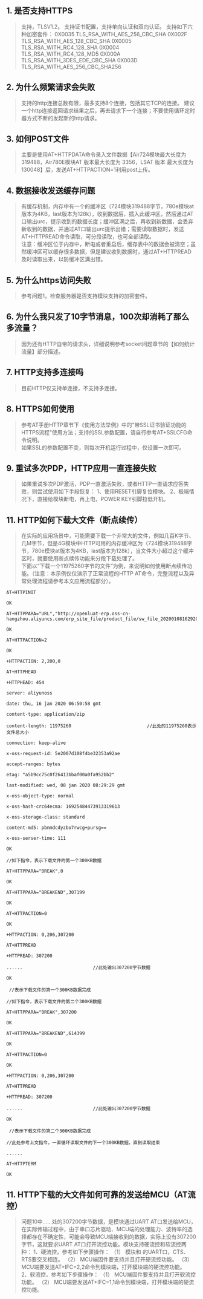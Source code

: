 ## 1. 是否支持HTTPS
>支持，TLSV1.2。
>支持证书配置，支持单向认证和双向认证。
>支持如下六种加密套件：
>0X0035 TLS_RSA_WITH_AES_256_CBC_SHA
>0X002F TLS_RSA_WITH_AES_128_CBC_SHA
>0X0005 TLS_RSA_WITH_RC4_128_SHA
>0X0004 TLS_RSA_WITH_RC4_128_MD5
>0X000A TLS_RSA_WITH_3DES_EDE_CBC_SHA
>0X003D TLS_RSA_WITH_AES_256_CBC_SHA256

## 2. 为什么频繁请求会失败
>支持的http连接总数有限，最多支持8个连接，包括其它TCP的连接。
>建议一个http连接返回请求结果之后，再去请求下一个连接；不要使用循环定时器方式不断的发起新的http请求。

## 3. 如何POST文件
>主要是使用AT+HTTPDATA命令录入文件数据【Air724模块最大长度为 319488，Air780E模块AT 版本最大长度为 3356，LSAT 版本 最大长度为 130048】后，发送AT+HTTPACTION=1利用post上传。

## 4. 数据接收发送缓存问题
>有缓存机制，内存中有一个的缓冲区（724模块319488字节，780e模块at版本为4KB，last版本为128k），收到数据后，插入此缓冲区，然后通过AT口输出urc，提示收到的数据长度；缓冲区满之后，再收到新数据，会丢弃新收到的数据，并通过AT口输出urc提示出错；需要读取数据时，发送AT+HTTPREAD命令读取，可分段读取，也可全部读取。<br>
>注意：缓冲区位于内存中，断电或者重启后，缓存表中的数据会被清空；虽然缓冲区可以缓存很多数据，但是建议收到数据时，通过AT+HTTPREAD及时读取出来，以防缓冲区满出错。

## 5. 为什么https访问失败
>参考问题1，检查服务器是否支持模块支持的加密套件。

## 6. 为什么我只发了10字节消息，100次却消耗了那么多流量？
>因为还有HTTP自带的请求头，详细说明参考socket问题章节的【如何统计流量】部分描述。

## 7. HTTP支持多连接吗
>目前HTTP仅支持单连接，不支持多连接。

## 8. HTTPS如何使用
>参考AT手册HTTP章节下《使用方法举例》中的"带SSL证书验证功能的HTTPS流程"使用方法；支持的SSL参数配置，请自行参考AT+SSLCFG命令说明。<br>
>如果SSL的参数配置不变，则每次开机运行过程中，仅设置一次即可。

## 9. 重试多次PDP，HTTP应用一直连接失败
>如果重试多次PDP激活，PDP一直激活失败，或者HTTP一直请求应答失败，则尝试使用如下手段恢复：
>1、使用RESET引脚复位模块。
>2、极端情况下，直接给模块断电，再上电，POWER KEY引脚拉低开机。

## 11. HTTP如何下载大文件（断点续传）
>在实际的应用场景中，可能需要下载一个非常大的文件，例如几百K字节、几M字节，但是4G模块中HTTP可用的内存缓冲区为（724模块319488字节，780e模块at版本为4KB，last版本为128k），当文件大小超过这个缓冲区时，就要使用断点续传功能来分段下载处理了。<br>
>下面以“下载一个11975260字节的文件”为例，来说明如何使用断点续传功能。（注意：本示例仅仅演示了正常流程的HTTP AT命令，完整流程以及异常处理流程请参考本文应用流程部分）。
```
AT+HTTPINIT

OK

AT+HTTPPARA="URL","http://openluat-erp.oss-cn-hangzhou.aliyuncs.com/erp_site_file/product_file/sw_file_20200108162920_Luat_V0028_ASR1802.zip"

OK

AT+HTTPACTION=2

OK

+HTTPACTION: 2,200,0

AT+HTTPHEAD 

+HTTPHEAD: 454

server: aliyunoss

date: thu, 16 jan 2020 06:50:58 gmt

content-type: application/zip

content-length: 11975260                            //此处的11975260表示文件总大小

connection: keep-alive

x-oss-request-id: 5e2007d108f4be32353a92ae

accept-ranges: bytes

etag: "a5b9cc75c0f26413bbaf00a0fa952bb2"

last-modified: wed, 08 jan 2020 08:29:29 gmt

x-oss-object-type: normal

x-oss-hash-crc64ecma: 16925484473913319613

x-oss-storage-class: standard

content-md5: pbnmdcdyzbo7rwcg+pursg==

x-oss-server-time: 111

OK

//如下指令，表示下载文件的第一个300KB数据

AT+HTTPPARA="BREAK",0

OK

AT+HTTPPARA="BREAKEND",307199

OK

AT+HTTPACTION=0

OK

+HTTPACTION: 0,206,307200

AT+HTTPREAD

+HTTPREAD: 307200

......                          //此处输出307200字节数据

OK

 //表示下载文件的第一个300KB数据完成

//如下指令，表示下载文件的第二个300KB数据

AT+HTTPPARA="BREAK",307200

OK

AT+HTTPPARA="BREAKEND",614399

OK

AT+HTTPACTION=0

OK

+HTTPACTION: 0,206,307200

AT+HTTPREAD

+HTTPREAD: 307200

......                          //此处输出307200字节数据

OK

 //表示下载文件的第二个300KB数据完成

//此处参考上文指令，一直循环读取文件的下一个300KB数据，直到读取结束

......

AT+HTTPTERM

OK
```

##  11. HTTP下载的大文件如何可靠的发送给MCU（AT流控）

>问题10中......处的307200字节数据，是模块通过UART AT口发送给MCU，在实际传输过程中，由于串口芯片驱动、MCU端的处理能力、波特率的选择都存在不确定性，可能会导致MCU端接收到的数据，实际上没有307200字节，这就要求UART AT口打开流控功能。模块支持硬流控和软流控两种：
>1、硬流控，参考如下步骤操作：
>（1）   模块和 的UART口，CTS、RTS要交叉相连。
>（2）   MCU端固件要支持并且打开硬流控功能。
>（3）  MCU端要发送AT+IFC=2,2命令到模块端，打开模块端的硬流控功能。<br>
>2、软流控，参考如下步骤操作：
>（1）  MCU端固件要支持并且打开软流控功能。
>（2）   MCU端要发送AT+IFC=1,1命令到模块端，打开模块端的硬流控功能。
